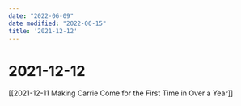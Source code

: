 ```yaml
---
date: "2022-06-09"
date modified: "2022-06-15"
title: '2021-12-12'
---
```


# 2021-12-12
[[2021-12-11 Making Carrie Come for the First Time in Over a Year]]
